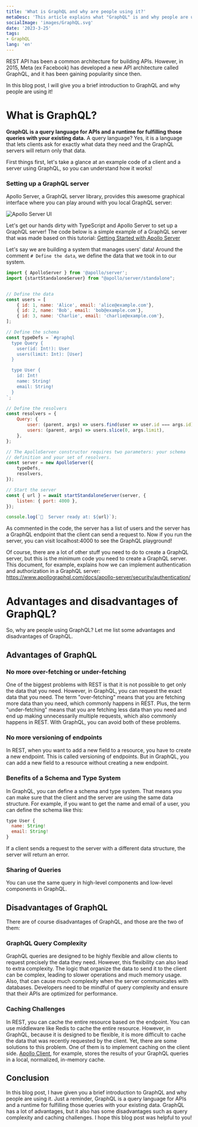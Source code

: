 ```yaml
---
title: 'What is GraphQL and why are people using it?'
metaDesc: 'This article explains what "GraphQL" is and why people are using it.'
socialImage: 'images/GraphQL.svg'
date: '2023-3-25'
tags:
- GraphQL
lang: 'en'
---
```


REST API has been a common architecture for building APIs. 
However, in 2015, Meta (ex Facebook) has developed a new API architecture called GraphQL, 
and it has been gaining popularity since then.

In this blog post, I will give you a brief introduction to GraphQL and why people are using it!

# What is GraphQL?
**GraphQL is a query language for APIs and a runtime for fulfilling those queries with your existing data.** 
A query language? Yes, it is a language that lets clients ask for exactly what data they need and the GraphQL servers will return only that data.  

First things first, let's take a glance at an example code of a client and a server using GraphQL, 
so you can understand how it works!

### Setting up a GraphQL server
Apollo Server, a GraphQL server library, provides this awesome graphical interface where you can play around with you local GraphQL server:

![Apollo Server UI](https://drive.google.com/uc?id=1RVCFmrWZdT6iarP141Gv13YgyrdyI3ah)


Let's get our hands dirty with TypeScript and Apollo Server to set up a GraphQL server!
The code below is a simple example of a GraphQL server that was made based on this tutorial: [Getting Started with Apollo Server](https://www.apollographql.com/docs/apollo-server/getting-started/)

Let's say we are building a system that manages users' data!
Around the comment `# Define the data`, we define the data that we took in to our system.

```js
import { ApolloServer } from '@apollo/server';
import {startStandaloneServer} from "@apollo/server/standalone";


// Define the data
const users = [
    { id: 1, name: 'Alice', email: 'alice@example.com'},
    { id: 2, name: 'Bob', email: 'bob@example.com'},
    { id: 3, name: 'Charlie', email: 'charlie@example.com'},
];

// Define the schema
const typeDefs = `#graphql
  type Query {
    user(id: Int!): User
    users(limit: Int): [User]
  }

  type User {
    id: Int!
    name: String!
    email: String!
  }
`;

// Define the resolvers
const resolvers = {
    Query: {
        user: (parent, args) => users.find(user => user.id === args.id),
        users: (parent, args) => users.slice(0, args.limit),
    },
};

// The ApolloServer constructor requires two parameters: your schema
// definition and your set of resolvers.
const server = new ApolloServer({
    typeDefs,
    resolvers,
});

// Start the server
const { url } = await startStandaloneServer(server, {
    listen: { port: 4000 },
});

console.log(`🚀  Server ready at: ${url}`);
```

As commented in the code, the server has a list of users and the server has a GraphQL endpoint that the client can send a request to.
Now if you run the server, you can visit localhost:4000 to see the GraphQL playground!

Of course, there are a lot of other stuff you need to do to create a GraphQL server, but this is the minimum code you need to create a GraphQL server.
This document, for example, explains how we can implement authentication and authorization in a GraphQL server: https://www.apollographql.com/docs/apollo-server/security/authentication/

# Advantages and disadvantages of GraphQL?
So, why are people using GraphQL? Let me list some advantages and disadvantages of GraphQL.

## Advantages of GraphQL
### No more over-fetching or under-fetching
One of the biggest problems with REST is that it is not possible to get only the data that you need. 
However, in GraphQL, you can request the exact data that you need.
The term "over-fetching" means that you are fetching more data than you need, which commonly happens in REST.
Plus, the term "under-fetching" means that you are fetching less data than you need and end up making unnecessarily multiple requests, which also commonly happens in REST. 
With GraphQL, you can avoid both of these problems.

### No more versioning of endpoints
In REST, when you want to add a new field to a resource, you have to create a new endpoint.
This is called versioning of endpoints.
But in GraphQL, you can add a new field to a resource without creating a new endpoint.

### Benefits of a Schema and Type System
In GraphQL, you can define a schema and type system.
That means you can make sure that the client and the server are using the same data structure.
For example, if you want to get the name and email of a user, you can define the schema like this:

```js 
type User {
  name: String!
  email: String!
}
```

If a client sends a request to the server with a different data structure, the server will return an error.

### Sharing of Queries
You can use the same query in high-level components and low-level components in GraphQL.

## Disadvantages of GraphQL
There are of course disadvantages of GraphQL, and those are the two of them:

### GraphQL Query Complexity
GraphQL queries are designed to be highly flexible and allow clients to request precisely the data they need. 
However, this flexibility can also lead to extra complexity.
The logic that organize the data to send it to the client can be complex, leading to slower operations and much memory usage. 
Also, that can cause much complexity when the server communicates with databases.
Developers need to be mindful of query complexity and ensure that their APIs are optimized for performance.

### Caching Challenges
In REST, you can cache the entire resource based on the endpoint. 
You can use middleware like Redis to cache the entire resource.
However, in GraphQL, because it is designed to be flexible, it is more difficult to cache the data that was recently requested by the client.
Yet, there are some solutions to this problem. 
One of them is to implement caching on the client side. [Apollo Client](https://www.apollographql.com/docs/react/caching/overview/), for example, stores the results of your GraphQL queries in a local, normalized, in-memory cache.

## Conclusion
In this blog post, I have given you a brief introduction to GraphQL and why people are using it.
Just a reminder, GraphQL is a query language for APIs and a runtime for fulfilling those queries with your existing data.
GraphQL has a lot of advantages, but it also has some disadvantages such as query complexity and caching challenges.
I hope this blog post was helpful to you!